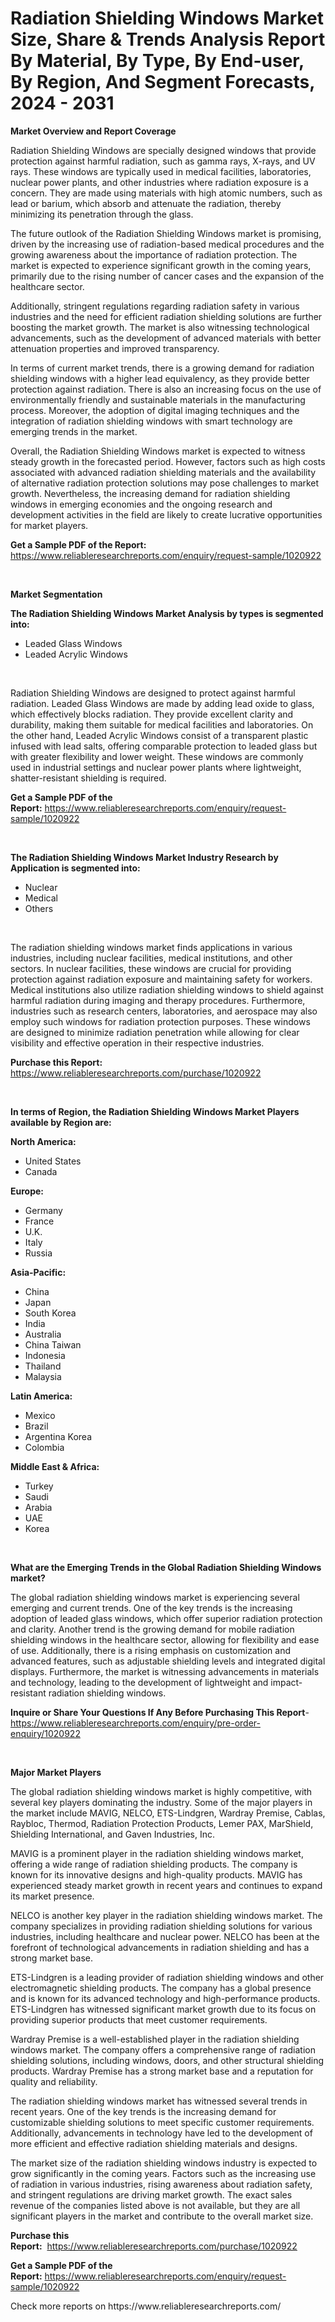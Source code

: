 <p><h1>Radiation Shielding Windows Market Size, Share & Trends Analysis Report By Material, By Type, By End-user, By Region, And Segment Forecasts, 2024 - 2031</h1></p><p><strong>Market Overview and Report Coverage</strong></p>
<p><p>Radiation Shielding Windows are specially designed windows that provide protection against harmful radiation, such as gamma rays, X-rays, and UV rays. These windows are typically used in medical facilities, laboratories, nuclear power plants, and other industries where radiation exposure is a concern. They are made using materials with high atomic numbers, such as lead or barium, which absorb and attenuate the radiation, thereby minimizing its penetration through the glass.</p><p>The future outlook of the Radiation Shielding Windows market is promising, driven by the increasing use of radiation-based medical procedures and the growing awareness about the importance of radiation protection. The market is expected to experience significant growth in the coming years, primarily due to the rising number of cancer cases and the expansion of the healthcare sector.</p><p>Additionally, stringent regulations regarding radiation safety in various industries and the need for efficient radiation shielding solutions are further boosting the market growth. The market is also witnessing technological advancements, such as the development of advanced materials with better attenuation properties and improved transparency.</p><p>In terms of current market trends, there is a growing demand for radiation shielding windows with a higher lead equivalency, as they provide better protection against radiation. There is also an increasing focus on the use of environmentally friendly and sustainable materials in the manufacturing process. Moreover, the adoption of digital imaging techniques and the integration of radiation shielding windows with smart technology are emerging trends in the market.</p><p>Overall, the Radiation Shielding Windows market is expected to witness steady growth in the forecasted period. However, factors such as high costs associated with advanced radiation shielding materials and the availability of alternative radiation protection solutions may pose challenges to market growth. Nevertheless, the increasing demand for radiation shielding windows in emerging economies and the ongoing research and development activities in the field are likely to create lucrative opportunities for market players.</p></p>
<p><strong>Get a Sample PDF of the Report:</strong> <a href="https://www.reliableresearchreports.com/enquiry/request-sample/1020922">https://www.reliableresearchreports.com/enquiry/request-sample/1020922</a></p>
<p>&nbsp;</p>
<p><strong>Market Segmentation</strong></p>
<p><strong>The Radiation Shielding Windows Market Analysis by types is segmented into:</strong></p>
<p><ul><li>Leaded Glass Windows</li><li>Leaded Acrylic Windows</li></ul></p>
<p>&nbsp;</p>
<p><p>Radiation Shielding Windows are designed to protect against harmful radiation. Leaded Glass Windows are made by adding lead oxide to glass, which effectively blocks radiation. They provide excellent clarity and durability, making them suitable for medical facilities and laboratories. On the other hand, Leaded Acrylic Windows consist of a transparent plastic infused with lead salts, offering comparable protection to leaded glass but with greater flexibility and lower weight. These windows are commonly used in industrial settings and nuclear power plants where lightweight, shatter-resistant shielding is required.</p></p>
<p><strong>Get a Sample PDF of the Report:</strong>&nbsp;<a href="https://www.reliableresearchreports.com/enquiry/request-sample/1020922">https://www.reliableresearchreports.com/enquiry/request-sample/1020922</a></p>
<p>&nbsp;</p>
<p><strong>The Radiation Shielding Windows Market Industry Research by Application is segmented into:</strong></p>
<p><ul><li>Nuclear</li><li>Medical</li><li>Others</li></ul></p>
<p>&nbsp;</p>
<p><p>The radiation shielding windows market finds applications in various industries, including nuclear facilities, medical institutions, and other sectors. In nuclear facilities, these windows are crucial for providing protection against radiation exposure and maintaining safety for workers. Medical institutions also utilize radiation shielding windows to shield against harmful radiation during imaging and therapy procedures. Furthermore, industries such as research centers, laboratories, and aerospace may also employ such windows for radiation protection purposes. These windows are designed to minimize radiation penetration while allowing for clear visibility and effective operation in their respective industries.</p></p>
<p><strong>Purchase this Report:</strong>&nbsp; <a href="https://www.reliableresearchreports.com/purchase/1020922">https://www.reliableresearchreports.com/purchase/1020922</a></p>
<p>&nbsp;</p>
<p><strong>In terms of Region, the Radiation Shielding Windows Market Players available by Region are:</strong></p>
<p>
    <p> <strong> North America: </strong>
        <ul>
            <li>United States</li>
            <li>Canada</li>
        </ul>
        </p> 
    <p> <strong> Europe: </strong>
        <ul>
            <li>Germany</li>
            <li>France</li>
            <li>U.K.</li>
            <li>Italy</li>
            <li>Russia</li>
        </ul>
        </p> 
    <p> <strong> Asia-Pacific: </strong>
        <ul>
            <li>China</li>
            <li>Japan</li>
            <li>South Korea</li>
            <li>India</li>
            <li>Australia</li>
            <li>China Taiwan</li>
            <li>Indonesia</li>
            <li>Thailand</li>
            <li>Malaysia</li>
        </ul>
        </p> 
    <p> <strong> Latin America: </strong>
        <ul>
            <li>Mexico</li>
            <li>Brazil</li>
            <li>Argentina Korea</li>
            <li>Colombia</li>
        </ul>
        </p> 
    <p> <strong> Middle East & Africa: </strong>
        <ul>
            <li>Turkey</li>
            <li>Saudi</li>
            <li>Arabia</li>
            <li>UAE</li>
            <li>Korea</li>
        </ul>
    </p>
    </p>
<p>&nbsp;</p>
<p><strong>What are the Emerging Trends in the Global Radiation Shielding Windows market?</strong></p>
<p><p>The global radiation shielding windows market is experiencing several emerging and current trends. One of the key trends is the increasing adoption of leaded glass windows, which offer superior radiation protection and clarity. Another trend is the growing demand for mobile radiation shielding windows in the healthcare sector, allowing for flexibility and ease of use. Additionally, there is a rising emphasis on customization and advanced features, such as adjustable shielding levels and integrated digital displays. Furthermore, the market is witnessing advancements in materials and technology, leading to the development of lightweight and impact-resistant radiation shielding windows.</p></p>
<p><strong>Inquire or Share Your Questions If Any Before Purchasing This Report</strong>- <a href="https://www.reliableresearchreports.com/enquiry/pre-order-enquiry/1020922">https://www.reliableresearchreports.com/enquiry/pre-order-enquiry/1020922</a></p>
<p>&nbsp;</p>
<p><strong>Major Market Players</strong></p>
<p><p>The global radiation shielding windows market is highly competitive, with several key players dominating the industry. Some of the major players in the market include MAVIG, NELCO, ETS-Lindgren, Wardray Premise, Cablas, Raybloc, Thermod, Radiation Protection Products, Lemer PAX, MarShield, Shielding International, and Gaven Industries, Inc.</p><p>MAVIG is a prominent player in the radiation shielding windows market, offering a wide range of radiation shielding products. The company is known for its innovative designs and high-quality products. MAVIG has experienced steady market growth in recent years and continues to expand its market presence.</p><p>NELCO is another key player in the radiation shielding windows market. The company specializes in providing radiation shielding solutions for various industries, including healthcare and nuclear power. NELCO has been at the forefront of technological advancements in radiation shielding and has a strong market base.</p><p>ETS-Lindgren is a leading provider of radiation shielding windows and other electromagnetic shielding products. The company has a global presence and is known for its advanced technology and high-performance products. ETS-Lindgren has witnessed significant market growth due to its focus on providing superior products that meet customer requirements.</p><p>Wardray Premise is a well-established player in the radiation shielding windows market. The company offers a comprehensive range of radiation shielding solutions, including windows, doors, and other structural shielding products. Wardray Premise has a strong market base and a reputation for quality and reliability.</p><p>The radiation shielding windows market has witnessed several trends in recent years. One of the key trends is the increasing demand for customizable shielding solutions to meet specific customer requirements. Additionally, advancements in technology have led to the development of more efficient and effective radiation shielding materials and designs.</p><p>The market size of the radiation shielding windows industry is expected to grow significantly in the coming years. Factors such as the increasing use of radiation in various industries, rising awareness about radiation safety, and stringent regulations are driving market growth. The exact sales revenue of the companies listed above is not available, but they are all significant players in the market and contribute to the overall market size.</p></p>
<p><strong>Purchase this Report:</strong>&nbsp;&nbsp;<a href="https://www.reliableresearchreports.com/purchase/1020922">https://www.reliableresearchreports.com/purchase/1020922</a></p>
<p></p>
<p><strong>Get a Sample PDF of the Report:</strong>&nbsp;<a href="https://www.reliableresearchreports.com/enquiry/request-sample/1020922">https://www.reliableresearchreports.com/enquiry/request-sample/1020922</a></p>
<p>Check more reports on https://www.reliableresearchreports.com/</p>